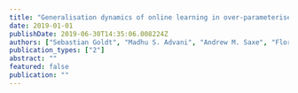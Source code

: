 ```yaml
---
title: "Generalisation dynamics of online learning in over-parameterised neural networks"
date: 2019-01-01
publishDate: 2019-06-30T14:35:06.008224Z
authors: ["Sebastian Goldt", "Madhu S. Advani", "Andrew M. Saxe", "Florent Krzakala", "Lenka Zdeborová"]
publication_types: ["2"]
abstract: ""
featured: false
publication: ""
---
```


